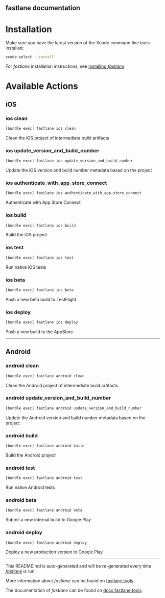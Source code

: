 fastlane documentation
----

# Installation

Make sure you have the latest version of the Xcode command line tools installed:

```sh
xcode-select --install
```

For _fastlane_ installation instructions, see [Installing _fastlane_](https://docs.fastlane.tools/#installing-fastlane)

# Available Actions

## iOS

### ios clean

```sh
[bundle exec] fastlane ios clean
```

Clean the iOS project of intermediate build artifacts

### ios update_version_and_build_number

```sh
[bundle exec] fastlane ios update_version_and_build_number
```

Update the iOS version and build number metadata based on the project

### ios authenticate_with_app_store_connect

```sh
[bundle exec] fastlane ios authenticate_with_app_store_connect
```

Authenticate with App Store Connect

### ios build

```sh
[bundle exec] fastlane ios build
```

Build the iOS project

### ios test

```sh
[bundle exec] fastlane ios test
```

Run native iOS tests

### ios beta

```sh
[bundle exec] fastlane ios beta
```

Push a new beta build to TestFlight

### ios deploy

```sh
[bundle exec] fastlane ios deploy
```

Push a new build to the AppStore

----


## Android

### android clean

```sh
[bundle exec] fastlane android clean
```

Clean the Android project of intermediate build artifacts

### android update_version_and_build_number

```sh
[bundle exec] fastlane android update_version_and_build_number
```

Update the Android version and build number metadata based on the project

### android build

```sh
[bundle exec] fastlane android build
```

Build the Android project

### android test

```sh
[bundle exec] fastlane android test
```

Run native Android tests

### android beta

```sh
[bundle exec] fastlane android beta
```

Submit a new internal build to Google Play

### android deploy

```sh
[bundle exec] fastlane android deploy
```

Deploy a new production version to Google Play

----

This README.md is auto-generated and will be re-generated every time [_fastlane_](https://fastlane.tools) is run.

More information about _fastlane_ can be found on [fastlane.tools](https://fastlane.tools).

The documentation of _fastlane_ can be found on [docs.fastlane.tools](https://docs.fastlane.tools).
